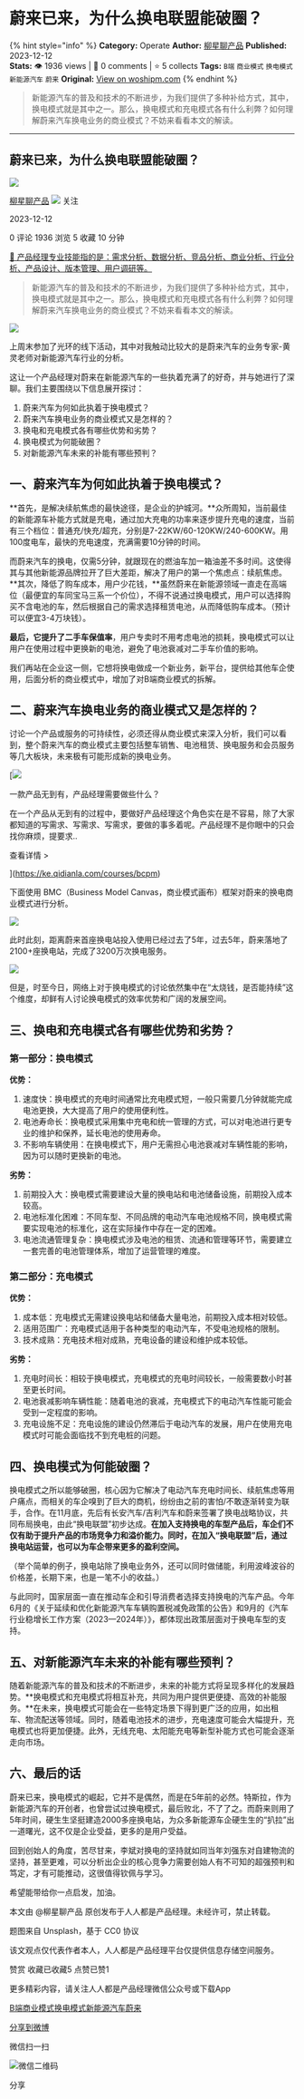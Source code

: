 # 蔚来已来，为什么换电联盟能破圈？
{% hint style="info" %}
**Category:** Operate
**Author:** [柳星聊产品](https://www.woshipm.com/u/1159493)
**Published:** 2023-12-12  
**Stats:** 👁️ 1936 views | 💬 0 comments | ⭐ 5 collects
**Tags:** `B端` `商业模式` `换电模式` `新能源汽车` `蔚来`
**Original:** [View on woshipm.com](https://www.woshipm.com/operate/5957043.html)
{% endhint %}
> 新能源汽车的普及和技术的不断进步，为我们提供了多种补给方式，其中，换电模式就是其中之一。那么，换电模式和充电模式各有什么利弊？如何理解蔚来汽车换电业务的商业模式？不妨来看看本文的解读。

---

## 蔚来已来，为什么换电联盟能破圈？

[![](https://static.woshipm.com/view/woshipm_api_def_20240801230439_7136.jpg?imageView2/1/w/72/h/72/q/100)](https://www.woshipm.com/u/1159493)

[柳星聊产品](https://www.woshipm.com/u/1159493) ![](https://static.woshipm.com/tag/1101_1@2x.png) 关注

2023-12-12

0 评论 1936 浏览 5 收藏 10 分钟

[🔗 产品经理专业技能指的是：需求分析、数据分析、竞品分析、商业分析、行业分析、产品设计、版本管理、用户调研等。](https://ke.qidianla.com/courses/90pm)

> 新能源汽车的普及和技术的不断进步，为我们提供了多种补给方式，其中，换电模式就是其中之一。那么，换电模式和充电模式各有什么利弊？如何理解蔚来汽车换电业务的商业模式？不妨来看看本文的解读。

![](https://image.woshipm.com/wp-files/2023/12/jB9ywXjnr65sZB3xkz9t.jpg)

上周末参加了光环的线下活动，其中对我触动比较大的是蔚来汽车的业务专家-黄灵老师对新能源汽车行业的分析。

这让一个产品经理对蔚来在新能源汽车的一些执着充满了的好奇，并与她进行了深聊。我们主要围绕以下信息展开探讨：

1.  蔚来汽车为何如此执着于换电模式？
2.  蔚来汽车换电业务的商业模式又是怎样的？
3.  换电和充电模式各有哪些优势和劣势？
4.  换电模式为何能破圈？
5.  对新能源汽车未来的补能有哪些预判？

## 一、蔚来汽车为何如此执着于换电模式？

**首先，是解决续航焦虑的最快途径，是企业的护城河。**众所周知，当前最佳的新能源车补能方式就是充电，通过加大充电的功率来逐步提升充电的速度，当前有三个档位：普通充/快充/超充，分别是7-22KW/60-120KW/240-600KW。用100度电车，最快的充电速度，充满需要10分钟的时间。

而蔚来汽车的换电，仅需5分钟，就跟现在的燃油车加一箱油差不多时间。这使得其与其他新能源品牌拉开了巨大差距，解决了用户的第一个焦虑点：续航焦虑。**其次，降低了购车成本，用户少花钱，**虽然蔚来在新能源领域一直走在高端位（最便宜的车同宝马三系一个价位），不得不说通过换电模式，用户可以选择购买不含电池的车，然后根据自己的需求选择租赁电池，从而降低购车成本。（预计可以便宜3-4万块钱）。

**最后，它提升了二手车保值率**，用户专卖时不用考虑电池的损耗，换电模式可以让用户在使用过程中更换新的电池，避免了电池衰减对二手车价值的影响。

我们再站在企业这一侧，它想将换电做成一个新业务，新平台，提供给其他车企使用，后面分析的商业模式中，增加了对B端商业模式的拆解。

## 二、蔚来汽车换电业务的商业模式又是怎样的？

讨论一个产品或服务的可持续性，必须还得从商业模式来深入分析，我们可以看到，整个蔚来汽车的商业模式主要包括整车销售、电池租赁、换电服务和会员服务等几大板块，未来极有可能形成新的换电业务。

[![](https://image.woshipm.com/2023/08/02/58dc678c-30e3-11ee-88e7-00163e0b5ff3.png)

一款产品无到有，产品经理需要做些什么？

在一个产品从无到有的过程中，要做好产品经理这个角色实在是不容易，除了大家都知道的写需求、写需求、写需求，要做的事多着呢。产品经理不是你眼中的只会找你麻烦，提要求..

查看详情 >

](https://ke.qidianla.com/courses/bcpm)

下面使用 BMC（Business Model Canvas，商业模式画布）框架对蔚来的换电商业模式进行分析。

![](https://image.woshipm.com/wp-files/2023/12/DD3eZLHKqAL2p2QhEI5z.png)

此时此刻，距离蔚来首座换电站投入使用已经过去了5年，过去5年，蔚来落地了2100+座换电站，完成了3200万次换电服务。

![](https://image.woshipm.com/wp-files/2023/12/gcnkFX1MwTThcWfnufpB.png)

但是，时至今日，网络上对于换电模式的讨论依然集中在“太烧钱，是否能持续”这个维度，却鲜有人讨论换电模式的效率优势和广阔的发展空间。

## 三、换电和充电模式各有哪些优势和劣势？

### 第一部分：换电模式

**优势：**

1.  速度快：换电模式的充电时间通常比充电模式短，一般只需要几分钟就能完成电池更换，大大提高了用户的使用便利性。
2.  电池寿命长：换电模式采用集中充电和统一管理的方式，可以对电池进行更专业的维护和保养，延长电池的使用寿命。
3.  不影响车辆使用：在换电模式下，用户无需担心电池衰减对车辆性能的影响，因为可以随时更换新的电池。

**劣势：**

1.  前期投入大：换电模式需要建设大量的换电站和电池储备设施，前期投入成本较高。
2.  电池标准化困难：不同车型、不同品牌的电动汽车电池规格不同，换电模式需要实现电池的标准化，这在实际操作中存在一定的困难。
3.  电池流通管理复杂：换电模式涉及电池的租赁、流通和管理等环节，需要建立一套完善的电池管理体系，增加了运营管理的难度。

### 第二部分：充电模式

**优势：**

1.  成本低：充电模式无需建设换电站和储备大量电池，前期投入成本相对较低。
2.  适用范围广：充电模式适用于各种类型的电动汽车，不受电池规格的限制。
3.  技术成熟：充电技术相对成熟，充电设备的建设和维护成本较低。

**劣势：**

1.  充电时间长：相较于换电模式，充电模式的充电时间较长，一般需要数小时甚至更长时间。
2.  电池衰减影响车辆性能：随着电池的衰减，充电模式下的电动汽车性能可能会受到一定程度的影响。
3.  充电设施不足：充电设施的建设仍然滞后于电动汽车的发展，用户在使用充电模式时可能会面临找不到充电桩的问题。

## 四、换电模式为何能破圈？

换电模式之所以能够破圈，核心因为它解决了电动汽车充电时间长、续航焦虑等用户痛点，而相关的车企嗅到了巨大的商机，纷纷由之前的害怕/不敢逐渐转变为联手，合作。在11月底，先后有长安汽车/吉利汽车和蔚来签署了换电战略协议，共同布局换电，由此“换电联盟”初步达成。**在加入支持换电的车型产品后，车企们不仅有助于提升产品的市场竞争力和溢价能力。同时，在加入“换电联盟”后，通过换电站运营，也可以为车企带来更多的盈利空间。**

（举个简单的例子，换电站除了换电业务外，还可以同时做储能，利用波峰波谷的价格差，长期下来，也是一笔不小的收益。）

与此同时，国家层面一直在推动车企和引导消费者选择支持换电的汽车产品。今年6月的《关于延续和优化新能源汽车车辆购置税减免政策的公告》和9月的《汽车行业稳增长工作方案（2023—2024年）》，都体现出政策层面对于换电车型的支持。

## 五、对新能源汽车未来的补能有哪些预判？

随着新能源汽车的普及和技术的不断进步，未来的补能方式将呈现多样化的发展趋势。**换电模式和充电模式将相互补充，共同为用户提供更便捷、高效的补能服务。**在未来，换电模式可能会在一些特定场景下得到更广泛的应用，如出租车、物流配送等领域。同时，随着电池技术的进步，充电速度可能会大幅提升，充电模式也将更加便捷。此外，无线充电、太阳能充电等新型补能方式也可能会逐渐走向市场。

## 六、最后的话

蔚来已来，换电模式的崛起，它并不是偶然，而是在5年前的必然。特斯拉，作为新能源汽车的开创者，也曾尝试过换电模式，最后败北，不了了之。而蔚来则用了5年时间，硬生生坚挺建造2000多座换电站，为众多新能源车企硬生生的“扒拉”出一道曙光，这不仅是企业受益，更多的是用户受益。

回到创始人的角度，苦尽甘来，李斌对换电的坚持就如同当年刘强东对自建物流的坚持，甚至更难，可以分析出企业的核心竞争力需要创始人有不可知的超强预判和笃定，才有可能推动，这很值得钦佩与学习。

希望能带给你一点启发，加油。

本文由 @柳星聊产品 原创发布于人人都是产品经理。未经许可，禁止转载。

题图来自 Unsplash，基于 CC0 协议

该文观点仅代表作者本人，人人都是产品经理平台仅提供信息存储空间服务。

赞赏 收藏已收藏5 点赞已赞1

更多精彩内容，请关注人人都是产品经理微信公众号或下载App

[B端](https://www.woshipm.com/tag/b%e7%ab%af)[商业模式](https://www.woshipm.com/tag/%e5%95%86%e4%b8%9a%e6%a8%a1%e5%bc%8f)[换电模式](https://www.woshipm.com/tag/%e6%8d%a2%e7%94%b5%e6%a8%a1%e5%bc%8f)[新能源汽车](https://www.woshipm.com/tag/%e6%96%b0%e8%83%bd%e6%ba%90%e6%b1%bd%e8%bd%a6)[蔚来](https://www.woshipm.com/tag/%e8%94%9a%e6%9d%a5)

[分享到微博](https://service.weibo.com/share/share.php?appkey=2775287854&title=蔚来已来，为什么换电联盟能破圈？&url=https://www.woshipm.com/operate/5957043.html&pic=https://image.woshipm.com/wp-files/2023/12/jB9ywXjnr65sZB3xkz9t.jpg)

微信扫一扫

![微信二维码](https://api.pwmqr.com/qrcode/create/?url=https://www.woshipm.com/operate/5957043.html)

分享